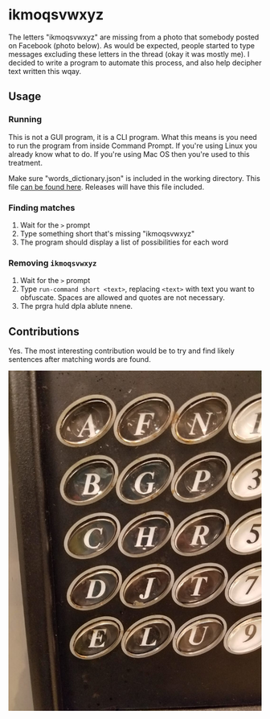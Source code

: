 # ikmoqsvwxyz

The letters "ikmoqsvwxyz" are missing from a photo that somebody posted on
Facebook (photo below). As would be expected, people started to type messages excluding these letters in the thread (okay it was mostly me). I decided to write a program to automate this process, and also help decipher text written this wqay.

## Usage

### Running
This is not a GUI program, it is a CLI program. What this means is you need to
run the program from inside Command Prompt. If you're using Linux you already
know what to do. If you're using Mac OS then you're used to this treatment.

Make sure "words_dictionary.json" is included in the working directory.
This file [can be found here](https://github.com/dwyl/english-words/).
Releases will have this file included.

### Finding matches
1. Wait for the `>` prompt
2. Type something short that's missing "ikmoqsvwxyz"
3. The program should display a list of possibilities for each word

### Removing `ikmoqsvwxyz`
1. Wait for the `>` prompt
2. Type `run-command short <text>`, replacing `<text>` with text you want to
   obfuscate. Spaces are allowed and quotes are not necessary.
3. The prgra huld dpla ablute nnene.

## Contributions
Yes. The most interesting contribution would be to try and find likely
sentences after matching words are found.

![](inspiration.jpg)